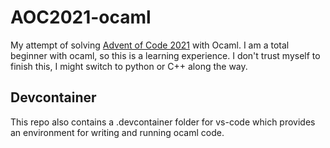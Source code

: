 # AOC2021-ocaml

My attempt of solving [Advent of Code 2021](https://adventofcode.com/2021) with Ocaml. I am a total beginner with ocaml, so this is a learning experience. I don't trust myself to finish this, I might switch to python or C++ along the way.

## Devcontainer

This repo also contains a .devcontainer folder for vs-code which provides an environment for writing and running ocaml code.

